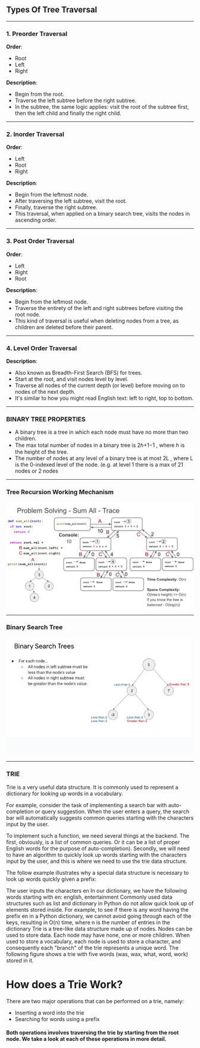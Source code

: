 ## Types Of Tree Traversal

---

### 1. Preorder Traversal
**Order**: 
- Root
- Left 
- Right 

**Description**:
- Begin from the root.
- Traverse the left subtree before the right subtree.
- In the subtree, the same logic applies: visit the root of the subtree first, then the left child and finally the right child.

---

### 2. Inorder Traversal
**Order**: 
- Left
- Root
- Right

**Description**:
- Begin from the leftmost node.
- After traversing the left subtree, visit the root.
- Finally, traverse the right subtree.
- This traversal, when applied on a binary search tree, visits the nodes in ascending order.

---

### 3. Post Order Traversal
**Order**:
- Left
- Right
- Root

**Description**:
- Begin from the leftmost node.
- Traverse the entirety of the left and right subtrees before visiting the root node.
- This kind of traversal is useful when deleting nodes from a tree, as children are deleted before their parent.

---

### 4. Level Order Traversal
**Description**:
- Also known as Breadth-First Search (BFS) for trees.
- Start at the root, and visit nodes level by level.
- Traverse all nodes of the current depth (or level) before moving on to nodes of the next depth.
- It's similar to how you might read English text: left to right, top to bottom.


---
### BINARY TREE PROPERTIES

- A binary tree is a tree in which each node must have no more than two children.
- The max total number of nodes in a binary tree is  2ℎ+1−1 , where  ℎ  is the height of the tree. 
- The number of nodes at any level of a binary tree is at most  2L , where  L  is the 0-indexed level of the node. (e.g. at level 1 there is a max of 21 nodes or 2 nodes

---
### Tree Recursion Working Mechanism 

![My Picture](recursionwork.png)

---
### Binary Search Tree 
![Alt text](image.png)

---
### TRIE

Trie is a very useful data structure. It is commonly used to represent a dictionary for looking up words in a vocabulary.

For example, consider the task of implementing a search bar with auto-completion or query suggestion. When the user enters a query, the search bar will automatically suggests common queries starting with the characters input by the user.


To implement such a function, we need several things at the backend. The first, obviously, is a list of common queries. Or it can be a list of proper English words for the purpose of auto-completion). Secondly, we will need to have an algorithm to quickly look up words starting with the characters input by the user, and this is where we need to use the trie data structure.

The follow example illustrates why a special data structure is necessary to look up words quickly given a prefix:

The user inputs the characters en
In our dictionary, we have the following words starting with en: english, entertainment
Commonly used data structures such as list and dictionary in Python do not allow quick look up of elements stored inside. For example, to see if there is any word having the prefix en in a Python dictionary, we cannot avoid going through each of the keys, resulting in O(n) time, where n is the number of entries in the dictionary
Trie is a tree-like data structure made up of nodes. Nodes can be used to store data. Each node may have none, one or more children. When used to store a vocabulary, each node is used to store a character, and consequently each "branch" of the trie represents a unique word. The following figure shows a trie with five words (was, wax, what, word, work) stored in it.


# How does a Trie Work?
There are two major operations that can be performed on a trie, namely:

- Inserting a word into the trie
- Searching for words using a prefix
#### Both operations involves traversing the trie by starting from the root node. We take a look at each of these operations in more detail.
